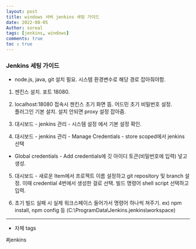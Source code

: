 ```yaml
---
layout: post
title: windows 서버 jenkins 세팅 가이드
date: 2022-08-05
Author: soreal
tags: [jenkins, windows]
comments: true
toc : true
---
```



### Jenkins 세팅 가이드 

* node.js, java, git 설치 필요. 시스템 환경변수로 해당 경로 잡아줘야함. 

1. 젠킨스 설치. 포트 18080.  

2. localhost:18080 접속시 젠킨스 초기 화면 뜸. 어드민 초기 비밀번호 설정.  
플러그인 기본 설치. 
설치 안되면 proxy 설정 잡아줌. 

3. 대시보드 - jenkins 관리 - 시스템 설정 에서 기본 설정 확인. 

4. 대시보드 - jenkins 관리 - Manage Credentials - store scoped에서 jenkins 선택  
- Global credentials - Add credentials에 깃 아이디 토큰(비밀번호에 입력) 넣고 생성. 

5. 대시보드 - 새로운 Item에서 프로젝트 이름 설정하고 git repository 및 branch 설정. 
이때 credential 4번에서 생성한 걸로 선택. 빌드 명령어 shell script 선택하고 입력. 

6. 초기 빌드 실패 시 실제 워크스페이스 들어가서 명령어 하나씩 쳐주기. ex) npm install, npm config 등 
(C:\ProgramData\Jenkins\.jenkins\workspace\)


***
- 자체 tags

#jenkins